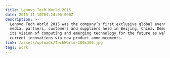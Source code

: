```yaml
---
title: Lenovo Tech World 2015
date: 2015-11-10T04:24:00.000Z
description: >-
  Lenovo Tech World 2015 was the company’s first exclusive global event for
  media, partners, customers and suppliers held in Beijing, China. Demonstrating
  its vision of computing and emerging technology for the future as well as
  current innovations via new product announcements.
link: /assets/uploads/TechWorld-300x300.jpg
tags: work
---
```


